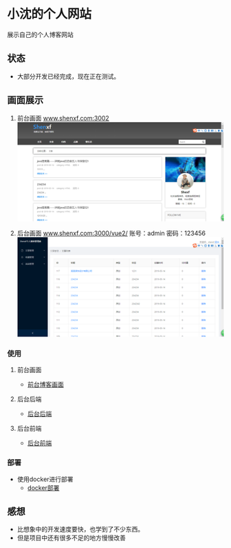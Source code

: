 <!--
 * @Description: 说明文件
 * @Author: shenxf
 * @Date: 2019-02-27 12:16:55
 -->
# 小沈的个人网站

展示自己的个人博客网站

## 状态

- 大部分开发已经完成，现在正在测试。

## 画面展示

1. 前台画面 www.shenxf.com:3002
![前台画面](./images/微信图片_20190514154521.png)

2. 后台画面 www.shenxf.com:3000/vue2/  账号：admin 密码：123456
![后台画面](./images/微信图片_20190514154834.png)

### 使用

1. 前台画面
    - [前台博客画面](background/blog)

2. 后台后端
    - [后台后端](background/admin)

3. 后台前端
    - [后台前端](background/admin)

### 部署

- 使用docker进行部署
    + [docker部署](docker)

## 感想

- 比想象中的开发速度要快，也学到了不少东西。
- 但是项目中还有很多不足的地方慢慢改善